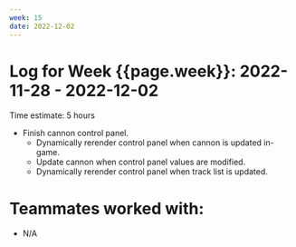 ```yaml
---
week: 15
date: 2022-12-02
---
```

# Log for Week {{page.week}}: 2022-11-28 - 2022-12-02

Time estimate: 5 hours

- Finish cannon control panel.
  - Dynamically rerender control panel when cannon is updated in-game.
  - Update cannon when control panel values are modified.
  - Dynamically rerender control panel when track list is updated.

# Teammates worked with:
- N/A